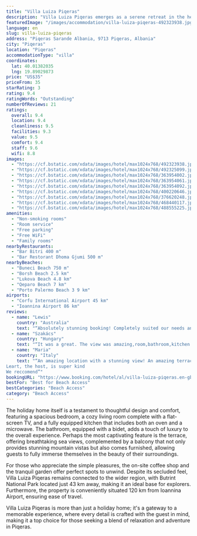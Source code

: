 ```yaml
---
title: "Villa Luiza Piqeras"
description: "Villa Luiza Piqeras emerges as a serene retreat in the heart of Piqeras, offering guests a unique blend of comfort and convenience with its air-conditioned accommodations that boast a private patio."
featuredImage: "/images/accommodation/villa-luiza-piqeras-492323938.jpg"
language: en
slug: villa-luiza-piqeras
address: "Piqeras Sarande Albania, 9713 Piqeras, Albania"
city: "Piqeras"
location: "Piqeras"
accommodationType: "villa"
coordinates:
  lat: 40.01382035
  lng: 19.89029873
price: "US$35"
priceFrom: 35
starRating: 3
rating: 9.4
ratingWords: "Outstanding"
numberOfReviews: 21
ratings:
  overall: 9.4
  location: 9.4
  cleanliness: 9.5
  facilities: 9.3
  value: 9.5
  comfort: 9.4
  staff: 9.6
  wifi: 8.8
images:
  - "https://cf.bstatic.com/xdata/images/hotel/max1024x768/492323938.jpg?k=908786a530174790ca92601a4d15a1934a788556ce28812326abca1d0bc36977&o=&hp=1"
  - "https://cf.bstatic.com/xdata/images/hotel/max1024x768/492325099.jpg?k=cddd578f19cd5b29ba3ec89fc4a7f84565f9b93a515e2b563395fe5d359fa19d&o=&hp=1"
  - "https://cf.bstatic.com/xdata/images/hotel/max1024x768/363954002.jpg?k=6700f3020cffeb4c84ee37abf90976b50874bf484fcab67162da93b6652eb4a3&o=&hp=1"
  - "https://cf.bstatic.com/xdata/images/hotel/max1024x768/363954061.jpg?k=f43b14228057b82120e1dc6820006f40eb938ef259343b9f4c825660c1607b4e&o=&hp=1"
  - "https://cf.bstatic.com/xdata/images/hotel/max1024x768/363954092.jpg?k=a2e13bc5604b34f1a288fefb50023ae85f675290b361fbf148396db9921ad47d&o=&hp=1"
  - "https://cf.bstatic.com/xdata/images/hotel/max1024x768/400220646.jpg?k=c53a024f4b80a39f0271b3698833ae01bebaf9fb0db7e0ca5425bccbd6943bdd&o=&hp=1"
  - "https://cf.bstatic.com/xdata/images/hotel/max1024x768/376620248.jpg?k=50a269114834eaeb73ae51fd449ab7a74180680a30bf7ee49f968942de35e04d&o=&hp=1"
  - "https://cf.bstatic.com/xdata/images/hotel/max1024x768/468440117.jpg?k=2c8a16b74a32d2e30af8a7740594e1aea285e92d442c59924619eada43538c1f&o=&hp=1"
  - "https://cf.bstatic.com/xdata/images/hotel/max1024x768/488555225.jpg?k=fc0184cdeaa3d80740414b0c586cd524bc9ed22805f29eb51f0eb63bae1d7e13&o=&hp=1"
amenities:
  - "Non-smoking rooms"
  - "Room service"
  - "Free parking"
  - "Free WiFi"
  - "Family rooms"
nearbyRestaurants:
  - "Bar Bitri 400 m"
  - "Bar Restorant Dhoma Gjumi 500 m"
nearbyBeaches:
  - "Buneci Beach 750 m"
  - "Borsh Beach 2.5 km"
  - "Lukova Beach 4.8 km"
  - "Qeparo Beach 7 km"
  - "Porto Palermo Beach 3 9 km"
airports:
  - "Corfu International Airport 45 km"
  - "Ioannina Airport 86 km"
reviews:
  - name: "Lewis"
    country: "Australia"
    text: "“Absolutely stunning booking! Completely suited our needs and the Laert catered to everything we needed. The sunset was quite spectacular an almost 360 degree view if you open all windows. Lovely place that has it all.”"
  - name: "Szakács"
    country: "Hungary"
    text: "“It was a great. The view was amazing,room,bathroom,kitchen clean.the kitchen has all you need .,the owner is a very helpful man!Thank you Laert 😀. You can find 3 little markets and two very good restaurant nearby. 200-250m. And the price??Was the...”"
  - name: "Maria"
    country: "Italy"
    text: "“An amazing location with a stunning view! An amazing terrace with perfect sunset also equipped with BBQ.
Leart, the host, is super kind
We reccomend”"
bookingURL: "https://www.booking.com/hotel/al/villa-luiza-piqeras.en-gb.html?aid=8035640"
bestFor: "Best for Beach Access"
bestCategories: "Beach Access"
category: "Beach Access"
---
```


The holiday home itself is a testament to thoughtful design and comfort, featuring a spacious bedroom, a cozy living room complete with a flat-screen TV, and a fully equipped kitchen that includes both an oven and a microwave. The bathroom, equipped with a bidet, adds a touch of luxury to the overall experience. Perhaps the most captivating feature is the terrace, offering breathtaking sea views, complemented by a balcony that not only provides stunning mountain vistas but also comes furnished, allowing guests to fully immerse themselves in the beauty of their surroundings.

For those who appreciate the simple pleasures, the on-site coffee shop and the tranquil garden offer perfect spots to unwind. Despite its secluded feel, Villa Luiza Piqeras remains connected to the wider region, with Butrint National Park located just 43 km away, making it an ideal base for explorers. Furthermore, the property is conveniently situated 120 km from Ioannina Airport, ensuring ease of travel.

Villa Luiza Piqeras is more than just a holiday home; it's a gateway to a memorable experience, where every detail is crafted with the guest in mind, making it a top choice for those seeking a blend of relaxation and adventure in Piqeras.